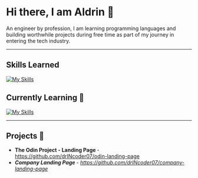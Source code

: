 <!--
**drINcoder07/drINcoder07** is a ✨ _special_ ✨ repository because its `README.md` (this file) appears on your GitHub profile.
-->

# Hi there, I am Aldrin 👋

An engineer by profession, I am learning programming languages and building worthwhile projects during free time as part of my journey in entering the tech industry.

---

## Skills Learned

[![My Skills](https://skillicons.dev/icons?i=js,html,css,autocad,py)](https://skillicons.dev)

## Currently Learning 🌱

[![My Skills](https://skillicons.dev/icons?i=java,js,php,jquery,mysql,react)](https://skillicons.dev)

---

## Projects 🔭

- <strong>The Odin Project - Landing Page </strong> - https://github.com/drINcoder07/odin-landing-page <em>
- <strong>Company Landing Page </strong>- https://github.com/drINcoder07/company-landing-page

<!-- Here are some ideas to get you started:

- 🔭 I’m currently working on ...
- 🌱 I’m currently learning ...
- 👯 I’m looking to collaborate on ...
- 🤔 I’m looking for help with ...
- 💬 Ask me about ...
- 📫 How to reach me: ...
- 😄 Pronouns: ...
- ⚡ Fun fact: ...
-->
